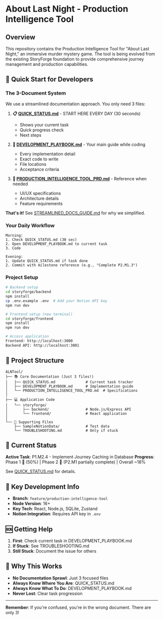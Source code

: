# About Last Night - Production Intelligence Tool

## Overview

This repository contains the Production Intelligence Tool for "About Last Night," an immersive murder mystery game. The tool is being evolved from the existing StoryForge foundation to provide comprehensive journey management and production capabilities.

## 🚀 Quick Start for Developers

### The 3-Document System

We use a streamlined documentation approach. You only need 3 files:

1. **📋 [QUICK_STATUS.md](./QUICK_STATUS.md)** - START HERE EVERY DAY (30 seconds)
   - Shows your current task
   - Quick progress check
   - Next steps

2. **📖 [DEVELOPMENT_PLAYBOOK.md](./DEVELOPMENT_PLAYBOOK.md)** - Your main guide while coding
   - Every implementation detail
   - Exact code to write
   - File locations
   - Acceptance criteria

3. **📄 [PRODUCTION_INTELLIGENCE_TOOL_PRD.md](./PRODUCTION_INTELLIGENCE_TOOL_PRD.md)** - Reference when needed
   - UI/UX specifications
   - Architecture details
   - Feature requirements

**That's it!** See [STREAMLINED_DOCS_GUIDE.md](./STREAMLINED_DOCS_GUIDE.md) for why we simplified.

### Your Daily Workflow

```
Morning:
1. Check QUICK_STATUS.md (30 sec)
2. Open DEVELOPMENT_PLAYBOOK.md to current task
3. Code

Evening:
1. Update QUICK_STATUS.md if task done
2. Commit with milestone reference (e.g., "Complete P2.M1.3")
```

### Project Setup

```bash
# Backend setup
cd storyforge/backend
npm install
cp .env.example .env  # Add your Notion API key
npm run dev

# Frontend setup (new terminal)
cd storyforge/frontend
npm install
npm run dev

# Access application
Frontend: http://localhost:3000
Backend API: http://localhost:3001
```

## 📁 Project Structure

```
ALNTool/
├── 📚 Core Documentation (Just 3 files!)
│   ├── QUICK_STATUS.md              # Current task tracker
│   ├── DEVELOPMENT_PLAYBOOK.md      # Implementation guide  
│   └── PRODUCTION_INTELLIGENCE_TOOL_PRD.md  # Specifications
│
├── 💻 Application Code
│   └── storyforge/
│       ├── backend/                 # Node.js/Express API
│       └── frontend/                # React application
│
└── 📁 Supporting Files
    ├── SampleNotionData/            # Test data
    └── TROUBLESHOOTING.md           # Only if stuck
```

## 🎯 Current Status

**Active Task**: P1.M2.4 - Implement Journey Caching in Database
**Progress**: Phase 1 🚧 (50%) | Phase 2 🚧 (P2.M1 partially complete) | Overall ~18%

See [QUICK_STATUS.md](./QUICK_STATUS.md) for details.

## 📝 Key Development Info

- **Branch**: `feature/production-intelligence-tool`
- **Node Version**: 16+
- **Key Tech**: React, Node.js, SQLite, Zustand
- **Notion Integration**: Requires API key in `.env`

## 🆘 Getting Help

1. **First**: Check current task in DEVELOPMENT_PLAYBOOK.md
2. **If Stuck**: See TROUBLESHOOTING.md
3. **Still Stuck**: Document the issue for others

## 🎉 Why This Works

- **No Documentation Sprawl**: Just 3 focused files
- **Always Know Where You Are**: QUICK_STATUS.md
- **Always Know What To Do**: DEVELOPMENT_PLAYBOOK.md  
- **Never Lost**: Clear task progression

---

**Remember**: If you're confused, you're in the wrong document. There are only 3!
